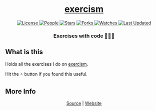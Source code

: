 <div align = "center">

<h1><a href="https://2kabhishek.github.io/Exercism">exercism</a></h1>

<a href="https://github.com/2KAbhishek/Exercism/blob/main/LICENSE">
<img alt="License" src="https://img.shields.io/github/license/2kabhishek/Exercism?style=flat&color=eee&label="> </a>

<a href="https://github.com/2KAbhishek/Exercism/graphs/contributors">
<img alt="People" src="https://img.shields.io/github/contributors/2kabhishek/Exercism?style=flat&color=ffaaf2&label=People"> </a>

<a href="https://github.com/2KAbhishek/Exercism/stargazers">
<img alt="Stars" src="https://img.shields.io/github/stars/2kabhishek/Exercism?style=flat&color=98c379&label=Stars"></a>

<a href="https://github.com/2KAbhishek/Exercism/network/members">
<img alt="Forks" src="https://img.shields.io/github/forks/2kabhishek/Exercism?style=flat&color=66a8e0&label=Forks"> </a>

<a href="https://github.com/2KAbhishek/Exercism/watchers">
<img alt="Watches" src="https://img.shields.io/github/watchers/2kabhishek/Exercism?style=flat&color=f5d08b&label=Watches"> </a>

<a href="https://github.com/2KAbhishek/Exercism/pulse">
<img alt="Last Updated" src="https://img.shields.io/github/last-commit/2kabhishek/Exercism?style=flat&color=e06c75&label="> </a>

<h3>Exercises with code 🧑‍💻🧠</h3>

</div>

## What is this

Holds all the exercises I do on [exercism](https://exercism.org).

Hit the ⭐ button if you found this useful.

## More Info

<div align="center">

<a href="https://github.com/2KAbhishek/Exercism">Source</a> |
<a href="https://2kabhishek.github.io/Exercism">Website</a>

</div>

